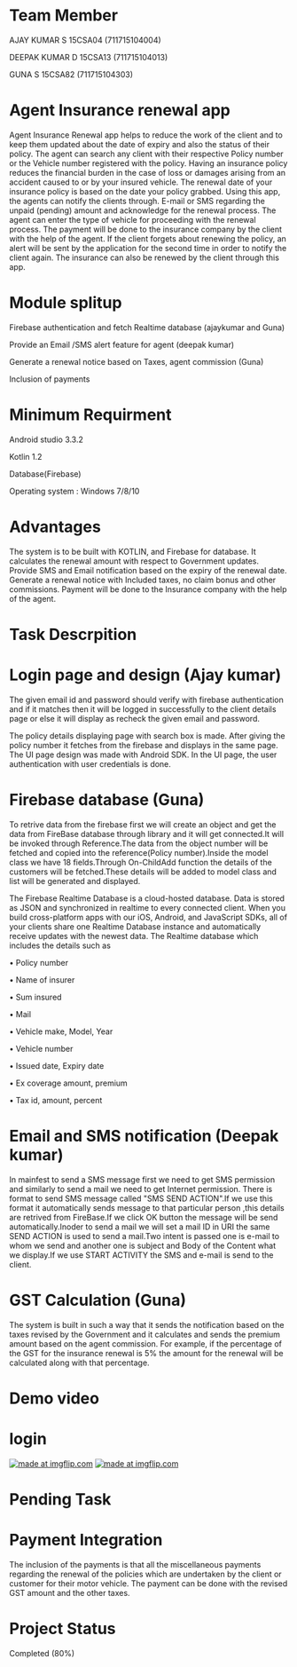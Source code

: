 # Team Member

AJAY KUMAR S 15CSA04 (711715104004) 

DEEPAK KUMAR D 15CSA13 (711715104013)

GUNA S 15CSA82 (711715104303)

# Agent Insurance renewal app
Agent Insurance Renewal app helps to reduce the work of the client and to keep them updated about the date of expiry and also the status of their policy. The agent can search any client with their respective Policy number or the Vehicle number registered with the policy. Having an insurance policy reduces the financial burden in the case of loss or damages arising from an accident caused to or by your insured vehicle. The renewal date of your insurance policy is based on the date your policy grabbed. Using this app, the agents can notify the clients through. E-mail or SMS regarding the unpaid (pending) amount and acknowledge for the renewal process. The agent can enter the type of vehicle for proceeding with the renewal process. The payment will be done to the insurance company by the client with the help of the agent. If the client forgets about renewing the policy, an alert will be sent by the application for the second time in order to notify the client again. The insurance can also be renewed by the client through this app.

# Module splitup

Firebase authentication and fetch Realtime database (ajaykumar and Guna)

Provide an Email /SMS alert feature for agent (deepak kumar)

Generate a renewal notice based on Taxes, agent commission (Guna)

Inclusion of payments

# Minimum Requirment

Android studio 3.3.2

Kotlin 1.2

Database(Firebase)

Operating system  :	Windows 7/8/10

# Advantages

The system is to be built with KOTLIN, and Firebase for database. It calculates the renewal amount with respect to Government updates. Provide SMS and Email notification based on the expiry of the renewal date. Generate a renewal notice with Included taxes, no claim bonus and other commissions. Payment will be done to the Insurance company with the help of the agent.


# Task Descrpition

 # Login page and design (Ajay kumar)
      
  The given email id and password should verify with firebase authentication and if it matches then it will be logged in successfully to the client details page or else it will display as recheck the given email and password.
  
  The policy details displaying page with search box is made. After giving the policy number it fetches from the firebase and displays in the same page.
      The UI page design was made with Android SDK. In the UI page, the user authentication with user credentials is done.
      
      
   # Firebase database (Guna)
   
  To retrive data from the firebase first we will create an object and get the data from FireBase database through library and it will get connected.It will be invoked through Reference.The data from the object number will be fetched and copied into the reference(Policy number).Inside the model class we have 18 fields.Through On-ChildAdd function the details of the customers will be fetched.These details will be added to model class and list will be generated and displayed.
 
 The Firebase Realtime Database is a cloud-hosted database. Data is stored as JSON and synchronized in realtime to every connected client. When you build cross-platform apps with our iOS, Android, and JavaScript SDKs, all of your clients share one Realtime Database instance and automatically receive updates with the newest data. The Realtime database which includes the details such as

•	Policy number

•	Name of insurer

•	Sum insured

•	Mail

•	Vehicle make, Model, Year

•	Vehicle number

•	Issued date, Expiry date

•	Ex coverage amount, premium

•	Tax id, amount, percent

 # Email and SMS notification (Deepak kumar)
 
 In mainfest to send a SMS message  first we need to get SMS permission and similarly to send a mail we need to get Internet permission.
There is format to send SMS message called "SMS SEND ACTION".If we use this format it automatically sends message to that particular person ,this details are retrived from FireBase.If we click OK button the message will be send automatically.Inoder to send a mail we will set a mail ID in URI the same SEND ACTION is used to send a mail.Two intent is passed one is e-mail to whom we send and another one is subject and Body of the Content what we display.If we use START ACTIVITY the SMS and e-mail is send to the client.
 
 
# GST Calculation (Guna)

The system is built in such a way that it sends the notification based on the taxes revised by the Government and it calculates and sends the premium amount based on the agent commission. For example, if the percentage of the GST for the insurance renewal is 5% the amount for the renewal will be calculated along with that percentage. 

# Demo video

 # login   
 <a href="https://imgflip.com/gif/2wo220"><img src="https://i.imgflip.com/2wo220.gif" title="made at imgflip.com"/></a>
<a href="https://imgflip.com/gif/2wo2bu"><img src="https://i.imgflip.com/2wo2bu.gif" title="made at imgflip.com"/></a>

# Pending Task

 # Payment Integration
    
  The inclusion of the payments is that all the miscellaneous payments regarding the renewal of the policies which are undertaken by the client or customer for their motor vehicle. The payment can be done with the revised GST amount and the other taxes.


# Project Status

Completed (80%)
 
    





